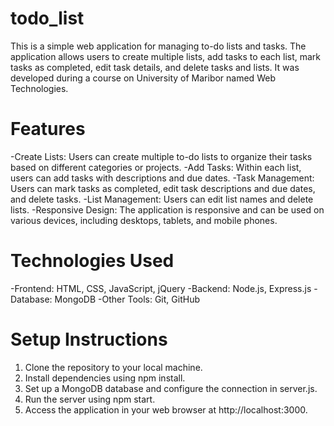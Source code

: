 # todo_list

This is a simple web application for managing to-do lists and tasks. The application allows users to create multiple lists, add tasks to each list, mark tasks as completed, edit task details, and delete tasks and lists. It was developed during a course on University of Maribor named Web Technologies.

# Features
-Create Lists: Users can create multiple to-do lists to organize their tasks based on different categories or projects.
-Add Tasks: Within each list, users can add tasks with descriptions and due dates.
-Task Management: Users can mark tasks as completed, edit task descriptions and due dates, and delete tasks.
-List Management: Users can edit list names and delete lists.
-Responsive Design: The application is responsive and can be used on various devices, including desktops, tablets, and mobile phones.

# Technologies Used
-Frontend: HTML, CSS, JavaScript, jQuery
-Backend: Node.js, Express.js
-Database: MongoDB
-Other Tools: Git, GitHub

# Setup Instructions
1. Clone the repository to your local machine.
2. Install dependencies using npm install.
3. Set up a MongoDB database and configure the connection in server.js.
4. Run the server using npm start.
5. Access the application in your web browser at http://localhost:3000.
